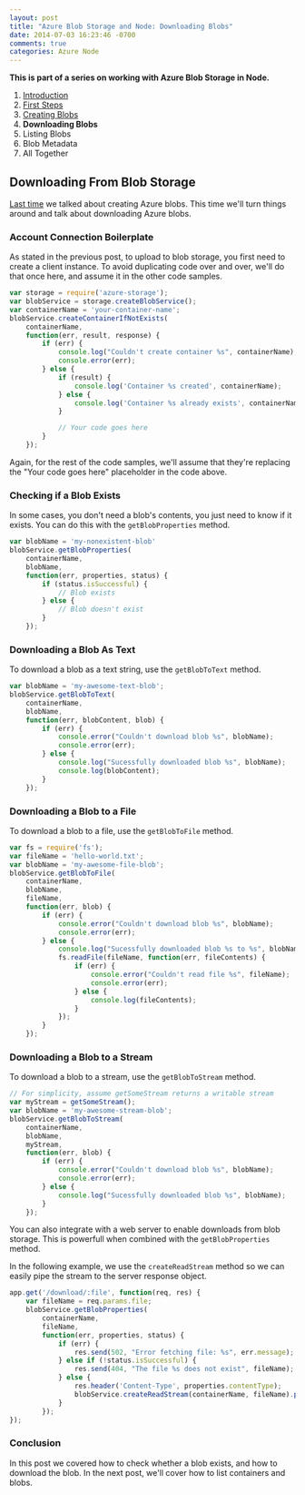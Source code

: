 ```yaml
---
layout: post
title: "Azure Blob Storage and Node: Downloading Blobs"
date: 2014-07-03 16:23:46 -0700
comments: true
categories: Azure Node
---
```


**This is part of a series on working with Azure Blob Storage in Node.**

1. [Introduction](/blog/2014/06/30/azure-blob-storage-and-node/)
1. [First Steps](/blog/2014/07/01/azure-blob-storage-and-node-first-steps/)
1. [Creating Blobs](/blog/2014/07/02/azure-blob-storage-and-node-creating-blobs/)
1. **Downloading Blobs**
1. Listing Blobs
1. Blob Metadata
1. All Together

Downloading From Blob Storage
---

[Last time](/blog/2014/07/02/azure-blob-storage-and-node-creating-blobs/) we talked about creating Azure blobs.
This time we'll turn things around and talk about downloading Azure blobs.

### Account Connection Boilerplate

As stated in the previous post, to upload to blob storage, you first need to create a client instance.
To avoid duplicating code over and over, we'll do that once here, and assume it in the other code samples.

```javascript
var storage = require('azure-storage');
var blobService = storage.createBlobService();
var containerName = 'your-container-name';
blobService.createContainerIfNotExists(
    containerName,
    function(err, result, response) {
        if (err) {
            console.log("Couldn't create container %s", containerName);
            console.error(err);
        } else {
            if (result) {
                console.log('Container %s created', containerName);
            } else {
                console.log('Container %s already exists', containerName);
            }

            // Your code goes here
        }
    });
```

Again, for the rest of the code samples, we'll assume that they're replacing the "Your code goes here" placeholder in the code above.

### Checking if a Blob Exists

In some cases, you don't need a blob's contents, you just need to know if it exists.
You can do this with the `getBlobProperties` method.

```javascript
var blobName = 'my-nonexistent-blob'
blobService.getBlobProperties(
    containerName,
    blobName,
    function(err, properties, status) {
        if (status.isSuccessful) {
            // Blob exists
        } else {
            // Blob doesn't exist
        }
    });
```

### Downloading a Blob As Text

To download a blob as a text string, use the `getBlobToText` method.

```javascript
var blobName = 'my-awesome-text-blob';
blobService.getBlobToText(
    containerName,
    blobName,
    function(err, blobContent, blob) {
        if (err) {
            console.error("Couldn't download blob %s", blobName);
            console.error(err);
        } else {
            console.log("Sucessfully downloaded blob %s", blobName);
            console.log(blobContent);
        }
    });
```

### Downloading a Blob to a File

To download a blob to a file, use the `getBlobToFile` method.

```javascript
var fs = require('fs');
var fileName = 'hello-world.txt';
var blobName = 'my-awesome-file-blob';
blobService.getBlobToFile(
    containerName,
    blobName,
    fileName,
    function(err, blob) {
        if (err) {
            console.error("Couldn't download blob %s", blobName);
            console.error(err);
        } else {
            console.log("Sucessfully downloaded blob %s to %s", blobName, fileName);
            fs.readFile(fileName, function(err, fileContents) {
                if (err) {
                    console.error("Couldn't read file %s", fileName);
                    console.error(err);
                } else {
                    console.log(fileContents);
                }
            });
        }
    });
```

### Downloading a Blob to a Stream

To download a blob to a stream, use the `getBlobToStream` method.

```javascript
// For simplicity, assume getSomeStream returns a writable stream
var myStream = getSomeStream();
var blobName = 'my-awesome-stream-blob';
blobService.getBlobToStream(
    containerName,
    blobName,
    myStream,
    function(err, blob) {
        if (err) {
            console.error("Couldn't download blob %s", blobName);
            console.error(err);
        } else {
            console.log("Sucessfully downloaded blob %s", blobName);
        }
    });
```

You can also integrate with a web server to enable downloads from blob storage.
This is powerfull when combined with the `getBlobProperties` method.

In the following example, we use the `createReadStream` method so we can easily pipe the stream to the server response object.

```javascript
app.get('/download/:file', function(req, res) {
    var fileName = req.params.file;
    blobService.getBlobProperties(
        containerName,
        fileName,
        function(err, properties, status) {
            if (err) {
                res.send(502, "Error fetching file: %s", err.message);
            } else if (!status.isSuccessful) {
                res.send(404, "The file %s does not exist", fileName);
            } else {
                res.header('Content-Type', properties.contentType);
                blobService.createReadStream(containerName, fileName).pipe(res);
            }
        });
});
```

### Conclusion

In this post we covered how to check whether a blob exists, and how to download the blob.
In the next post, we'll cover how to list containers and blobs.
